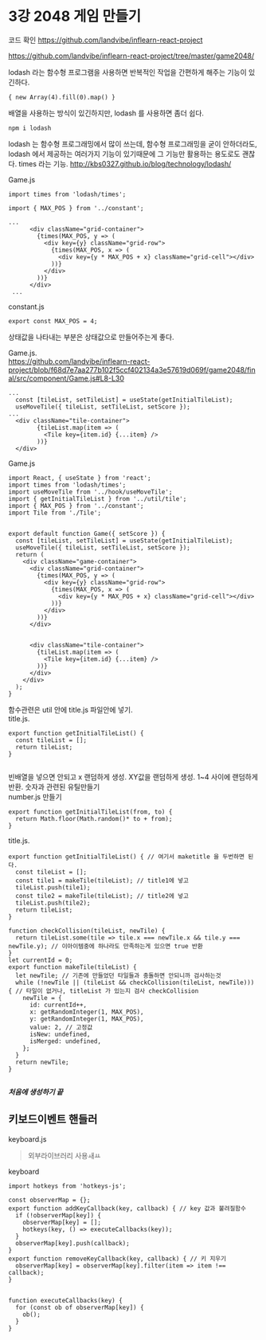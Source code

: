 3강 2048 게임 만들기
===
코드 확인 https://github.com/landvibe/inflearn-react-project

https://github.com/landvibe/inflearn-react-project/tree/master/game2048/

lodash 라는 함수형 프로그램을 사용하면 반복적인 작업을 간편하게 해주는 기능이 있긴하다.

```
{ new Array(4).fill(0).map() } 
```
배열을 사용하는 방식이 있긴하지만, lodash 를 사용하면 좀더 쉽다.

```
npm i lodash 
```
lodash 는 함수형 프로그래밍에서 많이 쓰는데, 함수형 프로그래밍을 굳이 안하더라도, lodash 에서 제공하는 여러가지 기능이 있기때문에 그 기능만 활용하는 용도로도 괜찮다. times 라는 기능.
http://kbs0327.github.io/blog/technology/lodash/

Game.js 
```
import times from 'lodash/times';

import { MAX_POS } from '../constant';

...
      <div className="grid-container">
        {times(MAX_POS, y => (
          <div key={y} className="grid-row">
            {times(MAX_POS, x => (
              <div key={y * MAX_POS + x} className="grid-cell"></div>
            ))}
          </div>
        ))}
      </div>
 ...

```
constant.js
```
export const MAX_POS = 4;
```

상태값을 나타내는 부분은 상태값으로 만들어주는게 좋다.

Game.js.  
https://github.com/landvibe/inflearn-react-project/blob/f68d7e7aa277b102f5ccf402134a3e57619d069f/game2048/final/src/component/Game.js#L8-L30
```
...
  const [tileList, setTileList] = useState(getInitialTileList);
  useMoveTile({ tileList, setTileList, setScore });
...
  <div className="tile-container">
        {tileList.map(item => (
          <Tile key={item.id} {...item} />
        ))}
  </div>

```
Game.js

```
import React, { useState } from 'react';
import times from 'lodash/times';
import useMoveTile from '../hook/useMoveTile';
import { getInitialTileList } from '../util/tile';
import { MAX_POS } from '../constant';
import Tile from './Tile';


export default function Game({ setScore }) {
  const [tileList, setTileList] = useState(getInitialTileList);
  useMoveTile({ tileList, setTileList, setScore });
  return (
    <div className="game-container">
      <div className="grid-container">
        {times(MAX_POS, y => (
          <div key={y} className="grid-row">
            {times(MAX_POS, x => (
              <div key={y * MAX_POS + x} className="grid-cell"></div>
            ))}
          </div>
        ))}
      </div>


      <div className="tile-container">
        {tileList.map(item => (
          <Tile key={item.id} {...item} />
        ))}
      </div>
    </div>
  );
}
```

함수관련은 util 안에 title.js 파일안에 넣기.  
title.js.  
```
export function getInitialTileList() {
  const tileList = [];
  return tileList;
}
  
```
빈배열을 넣으면 안되고 x 랜덤하게 생성. XY값을 랜덤하게 생성. 1~4 사이에 랜덤하게 반환. 숫자과 관련된 유틸만들기   
number.js 만들기   
```
export function getInitialTileList(from, to) {
  return Math.floor(Math.random()* to + from);
}
```

title.js.  
```
export function getInitialTileList() { // 여기서 maketitle 을 두번하면 된다.
  const tileList = [];
  const tile1 = makeTile(tileList); // title1에 넣고
  tileList.push(tile1);
  const tile2 = makeTile(tileList); // title2에 넣고
  tileList.push(tile2);
  return tileList;
}

function checkCollision(tileList, newTile) { 
  return tileList.some(tile => tile.x === newTile.x && tile.y === newTile.y); // 이아이템중에 하나라도 만족하는게 있으면 true 반환
}
let currentId = 0;
export function makeTile(tileList) {
  let newTile; // 기존에 만들었던 타일들과 충돌하면 안되니까 검사하는것
  while (!newTile || (tileList && checkCollision(tileList, newTile))) { // 타일이 없거나, titleList 가 있는지 검사 checkCollision
    newTile = {
      id: currentId++,
      x: getRandomInteger(1, MAX_POS),
      y: getRandomInteger(1, MAX_POS),
      value: 2, // 고정값
      isNew: undefined,
      isMerged: undefined,
    };
  }
  return newTile;
}
  
```

***처음에 생성하기 끝***

키보드이벤트 핸들러
--
keyboard.js      
>외부라이브러리 사용ㅙㅛ

keyboard

```
import hotkeys from 'hotkeys-js';

const observerMap = {};
export function addKeyCallback(key, callback) { // key 값과 불려질함수
  if (!observerMap[key]) {
    observerMap[key] = [];
    hotkeys(key, () => executeCallbacks(key));
  }
  observerMap[key].push(callback);
}
export function removeKeyCallback(key, callback) { // 키 지우기
  observerMap[key] = observerMap[key].filter(item => item !== callback);
}


function executeCallbacks(key) {
  for (const ob of observerMap[key]) {
    ob();
  }
}
```



